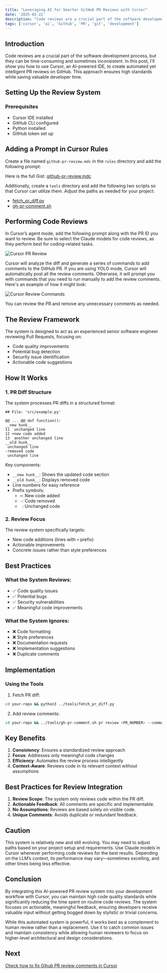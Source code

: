 ```yaml
---
title: "Leveraging AI for Smarter GitHub PR Reviews with Cursor"
date: '2025-03-22'
description: "Code reviews are a crucial part of the software development process, but they can be time-consuming and sometimes inconsistent. Today, I'll show you how to use Cursor, an AI-powered IDE, to create automated yet intelligent PR reviews on GitHub that maintain high standards while saving valuable developer time"
tags: ['cursor', 'ai', 'Github', 'PR', 'git', 'development']
---
```


## Introduction

Code reviews are a crucial part of the software development process, but they can be time-consuming and sometimes inconsistent. In this post, I'll show you how to use Cursor, an AI-powered IDE, to create automated yet intelligent PR reviews on GitHub. This approach ensures high standards while saving valuable developer time.

## Setting Up the Review System

### Prerequisites
- Cursor IDE installed
- GitHub CLI configured
- Python installed
- GitHub token set up

## Adding a Prompt in Cursor Rules

Create a file named `github-pr-review.mdc` in the `rules` directory and add the following prompt:

Here is the full Gist: [github-pr-review.mdc](https://gist.github.com/SurajAdsul/66a594b951a841c3ede07e2e6715c418#file-github-pr-review-mdc)

Additionally, create a `tools` directory and add the following two scripts so that Cursor can utilize them. Adjust the paths as needed for your project:
- [fetch_pr_diff.py](https://gist.github.com/SurajAdsul/66a594b951a841c3ede07e2e6715c418#file-fetch_pr_diff-py)
- [gh-pr-comment.sh](https://gist.github.com/SurajAdsul/66a594b951a841c3ede07e2e6715c418#file-gh-pr-comment-sh)

## Performing Code Reviews

In Cursor’s agent mode, add the following prompt along with the PR ID you want to review. Be sure to select the Claude models for code reviews, as they perform best for coding-related tasks.

![Cursor PR Review](</blog/Screenshot 2025-03-22 at 7.38.09 PM.png>)

Cursor will analyze the diff and generate a series of commands to add comments to the GitHub PR. If you are using YOLO mode, Cursor will automatically post all the review comments. Otherwise, it will prompt you with commands that you need to run manually to add the review comments. Here's an example of how it might look:

![Cursor Review Commands](</blog/Screenshot 2025-03-22 at 7.44.38 PM.png>)

You can review the PR and remove any unnecessary comments as needed.

## The Review Framework

The system is designed to act as an experienced senior software engineer reviewing Pull Requests, focusing on:
- Code quality improvements
- Potential bug detection
- Security issue identification
- Actionable code suggestions

## How It Works

### 1. PR Diff Structure

The system processes PR diffs in a structured format:
```
## File: 'src/example.py'

@@ ... @@ def function():
__new hunk__
11  unchanged line
12 +new code added
13  another unchanged line
__old hunk__
 unchanged line
-removed code
 unchanged line
```

Key components:
- `__new hunk__`: Shows the updated code section
- `__old hunk__`: Displays removed code
- Line numbers for easy reference
- Prefix symbols:
  - `+`: New code added
  - `-`: Code removed
  - ` `: Unchanged code

### 2. Review Focus

The review system specifically targets:
- New code additions (lines with `+` prefix)
- Actionable improvements
- Concrete issues rather than style preferences

## Best Practices

### What the System Reviews:
- ✅ Code quality issues
- ✅ Potential bugs
- ✅ Security vulnerabilities
- ✅ Meaningful code improvements

### What the System Ignores:
- ❌ Code formatting
- ❌ Style preferences
- ❌ Documentation requests
- ❌ Implementation suggestions
- ❌ Duplicate comments

## Implementation

### Using the Tools

1. Fetch PR diff:
```bash
cd your-repo && python3 ../tools/fetch_pr_diff.py
```

2. Add review comments:
```bash
cd your-repo && ../tools/gh-pr-comment.sh pr review <PR_NUMBER> --comment -b "review comment" --path <FILE_PATH> --line <LINE_NUMBER>
```

## Key Benefits

1. **Consistency**: Ensures a standardized review approach
2. **Focus**: Addresses only meaningful code changes
3. **Efficiency**: Automates the review process intelligently
4. **Context-Aware**: Reviews code in its relevant context without assumptions

## Best Practices for Review Integration

1. **Review Scope**: The system only reviews code within the PR diff.
2. **Actionable Feedback**: All comments are specific and implementable.
3. **No Assumptions**: Reviews are based solely on visible code.
4. **Unique Comments**: Avoids duplicate or redundant feedback.

## Caution
This system is relatively new and still evolving. You may need to adjust paths based on your project setup and requirements. Use Claude models in Cursor whenever performing code reviews for the best results. Depending on the LLM’s context, its performance may vary—sometimes excelling, and other times being less effective.

## Conclusion

By integrating this AI-powered PR review system into your development workflow with Cursor, you can maintain high code quality standards while significantly reducing the time spent on routine code reviews. The system focuses on actionable, meaningful feedback, ensuring developers receive valuable input without getting bogged down by stylistic or trivial concerns. 

While this automated system is powerful, it works best as a complement to human review rather than a replacement. Use it to catch common issues and maintain consistency while allowing human reviewers to focus on higher-level architectural and design considerations.

## Next
[Check how to fix Gihub PR review comments in Cursor](https://www.surajadsul.me/snippets/extract_pr_review_comments_for_fixing_issues_in_cursor)




